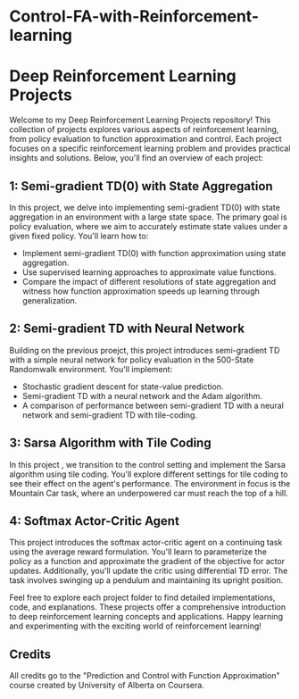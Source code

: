 # Control-FA-with-Reinforcement-learning
# Deep Reinforcement Learning Projects

Welcome to my Deep Reinforcement Learning Projects repository! This collection of projects explores various aspects of reinforcement learning, from policy evaluation to function approximation and control. Each project focuses on a specific reinforcement learning problem and provides practical insights and solutions. Below, you'll find an overview of each project:

## 1: Semi-gradient TD(0) with State Aggregation
In this project, we delve into implementing semi-gradient TD(0) with state aggregation in an environment with a large state space. The primary goal is policy evaluation, where we aim to accurately estimate state values under a given fixed policy. You'll learn how to:

- Implement semi-gradient TD(0) with function approximation using state aggregation.
- Use supervised learning approaches to approximate value functions.
- Compare the impact of different resolutions of state aggregation and witness how function approximation speeds up learning through generalization.

## 2: Semi-gradient TD with Neural Network
Building on the previous proejct, this project introduces semi-gradient TD with a simple neural network for policy evaluation in the 500-State Randomwalk environment. You'll implement:

- Stochastic gradient descent for state-value prediction.
- Semi-gradient TD with a neural network and the Adam algorithm.
- A comparison of performance between semi-gradient TD with a neural network and semi-gradient TD with tile-coding.

## 3: Sarsa Algorithm with Tile Coding
In this project , we transition to the control setting and implement the Sarsa algorithm using tile coding. You'll explore different settings for tile coding to see their effect on the agent's performance. The environment in focus is the Mountain Car task, where an underpowered car must reach the top of a hill.

## 4: Softmax Actor-Critic Agent
This project introduces the softmax actor-critic agent on a continuing task using the average reward formulation. You'll learn to parameterize the policy as a function and approximate the gradient of the objective for actor updates. Additionally, you'll update the critic using differential TD error. The task involves swinging up a pendulum and maintaining its upright position.


Feel free to explore each project folder to find detailed implementations, code, and explanations. These projects offer a comprehensive introduction to deep reinforcement learning concepts and applications. Happy learning and experimenting with the exciting world of reinforcement learning!
## Credits
All credits go to the "Prediction and Control with Function Approximation" course created by University of Alberta on Coursera.
